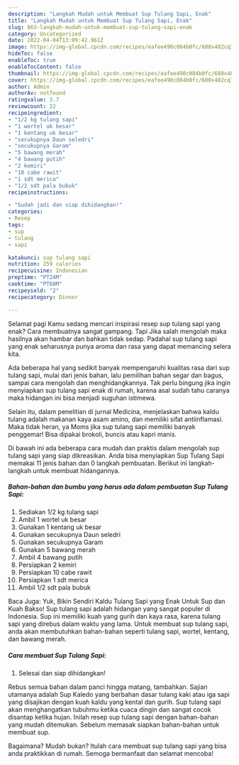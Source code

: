 ```yaml
---
description: "Langkah Mudah untuk Membuat Sup Tulang Sapi, Enak"
title: "Langkah Mudah untuk Membuat Sup Tulang Sapi, Enak"
slug: 863-langkah-mudah-untuk-membuat-sup-tulang-sapi-enak
category: Uncategorized
date: 2022-04-04T13:09:42.961Z
image: https://img-global.cpcdn.com/recipes/eafee490c084b0fc/680x482cq70/sup-tulang-sapi-foto-resep-utama.jpg
hideToc: false
enableToc: true
enableTocContent: false
thumbnail: https://img-global.cpcdn.com/recipes/eafee490c084b0fc/680x482cq70/sup-tulang-sapi-foto-resep-utama.jpg
cover: https://img-global.cpcdn.com/recipes/eafee490c084b0fc/680x482cq70/sup-tulang-sapi-foto-resep-utama.jpg
author: Admin
authorAv: notfound
ratingvalue: 3.7
reviewcount: 22
recipeingredient:
- "1/2 kg tulang sapi"
- "1 wortel uk besar"
- "1 kentang uk besar"
- "secukupnya Daun seledri"
- "secukupnya Garam"
- "5 bawang merah"
- "4 bawang putih"
- "2 kemiri"
- "10 cabe rawit"
- "1 sdt merica"
- "1/2 sdt pala bubuk"
recipeinstructions:

- "Sudah jadi dan siap dihidangkan!"
categories:
- Resep
tags:
- sup
- tulang
- sapi

katakunci: sup tulang sapi 
nutrition: 259 calories
recipecuisine: Indonesian
preptime: "PT24M"
cooktime: "PT60M"
recipeyield: "2"
recipecategory: Dinner

---
```



Selamat pagi Kamu sedang mencari inspirasi resep sup tulang sapi yang enak? Cara membuatnya sangat gampang. Tapi Jika salah mengolah maka hasilnya akan hambar dan bahkan tidak sedap. Padahal sup tulang sapi yang enak seharusnya punya aroma dan rasa yang dapat memancing selera kita.


Ada beberapa hal yang sedikit banyak mempengaruhi kualitas rasa dari sup tulang sapi, mulai dari jenis bahan, lalu pemilihan bahan segar dan bagus, sampai cara mengolah dan menghidangkannya. Tak perlu bingung jika ingin menyiapkan sup tulang sapi enak di rumah, karena asal sudah tahu caranya maka hidangan ini bisa menjadi suguhan istimewa.

Selain itu, dalam penelitian di jurnal Medicina, menjelaskan bahwa kaldu tulang adalah makanan kaya asam amino, dan memiliki sifat antiinflamasi. Maka tidak heran, ya Moms jika sup tulang sapi memiliki banyak penggemar! Bisa dipakai brokoli, buncis atau kapri manis.


Di bawah ini ada beberapa cara mudah dan praktis dalam mengolah sup tulang sapi yang siap dikreasikan. Anda bisa menyiapkan Sup Tulang Sapi memakai 11 jenis bahan dan 0 langkah pembuatan. Berikut ini langkah-langkah untuk membuat hidangannya.

<!--inarticleads1-->

##### Bahan-bahan dan bumbu yang harus ada dalam pembuatan Sup Tulang Sapi:

1. Sediakan 1/2 kg tulang sapi
1. Ambil 1 wortel uk besar
1. Gunakan 1 kentang uk besar
1. Gunakan secukupnya Daun seledri
1. Gunakan secukupnya Garam
1. Gunakan 5 bawang merah
1. Ambil 4 bawang putih
1. Persiapkan 2 kemiri
1. Persiapkan 10 cabe rawit
1. Persiapkan 1 sdt merica
1. Ambil 1/2 sdt pala bubuk


Baca Juga: Yuk, Bikin Sendiri Kaldu Tulang Sapi yang Enak Untuk Sup dan Kuah Bakso! Sup tulang sapi adalah hidangan yang sangat populer di Indonesia. Sup ini memiliki kuah yang gurih dan kaya rasa, karena tulang sapi yang direbus dalam waktu yang lama. Untuk membuat sup tulang sapi, anda akan membutuhkan bahan-bahan seperti tulang sapi, wortel, kentang, dan bawang merah. 

<!--inarticleads2-->

##### Cara membuat Sup Tulang Sapi:


1. Selesai dan siap dihidangkan!

Rebus semua bahan dalam panci hingga matang, tambahkan. Sajian utamanya adalah Sup Kaledo yang berbahan dasar tulang kaki atau iga sapi yang disajikan dengan kuah kaldu yang kental dan gurih. Sup tulang sapi akan menghangatkan tubuhmu ketika cuaca dingin dan sangat cocok disantap ketika hujan. Inilah resep sup tulang sapi dengan bahan-bahan yang mudah ditemukan. Sebelum memasak siapkan bahan-bahan untuk membuat sup. 

Bagaimana? Mudah bukan? Itulah cara membuat sup tulang sapi yang bisa anda praktikkan di rumah. Semoga bermanfaat dan selamat mencoba!
